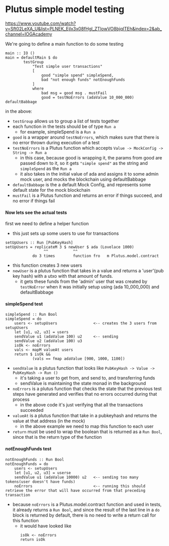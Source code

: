 # Plutus simple model testing
https://www.youtube.com/watch?v=Sft02LeXA_U&list=PLNEK_Ejlx3x08fHgl_ZTlowVO8bjqITEh&index=2&ab_channel=IOGAcademy

We're going to define a main function to do some testing
```
main :: IO ()
main = defaultMain $ do 
        testGroup
            "Test simple user transactions"
            [
                good "simple spend" simpleSpend,
                bad "not enough funds" notEnoughFunds
            ]
            where 
                bad msg = good msg . mustFail
                good = testNoErrors (adaValue 10_000_000) defaultBabbage
```
in the above: 
- `testGroup` allows us to group a list of tests together
- each function in the tests should be of type `Run a`
    - for example, simpleSpend is a `Run a`
- `good` is a wrapper around `testNoErrors`, which makes sure that there is no error thrown during execution of a test
- `testNoErrors` is a Plutus function which accepts `Value -> MockConfig -> String -> Run a`
    - in this case, because good is wrapping it, the params from good are passed down to it, so it gets `"simple spend"` as the string and `simpleSpend` as the `Run a`
    - it also takes in the initial value of ada and assigns it to some admin mock user, and mocks the blockchain using defaultBabbage
- `defaultBabbage` is the a default Mock Config, and represents some default state for the mock blockchain
- `mustFail` is a Plutus function  and returns an error if things succeed, and no error if things fail

#### Now lets see the actual tests

first we need to define a helper function
- this just sets up some users to use for transactions
```
setUpUsers :: Run [PubKeyHash]
setUpUsers = replicateM 3 $ newUser $ ada (Lovelace 1000)
                 ^^           ^^
            do 3 times        function fro   m Plutus.model.contract  
```
- this function creates 3 new users
- `newUser` is a plutus function that takes in a value and returns a 'user'(pub key hash) with a utxo with that amount of funds.
    - it gets these funds from the 'admin' user that was created by `testNoError` when it was initially setup using (ada 10_000_000) and defaultBabbage

#### simpleSpend test
```
simpleSpend :: Run Bool
simpleSpend = do 
    users <- setupUsers                <-- creates the 3 users from setupUsers
    let [u1, u2, u3] = users
    sendValue u1 (adaValue 100) u2     <-- sending
    sendValue u2 (adaValue 100) u3
    isOk <- noErrors
    vals <- mapM valueAt users
    return $ isOk &&
            (vals == fmap adaValue [900, 1000, 1100])
```
- `sendValue` is a plutus function that looks like `PubKeyHash -> Value -> PubKeyHash -> Run ()`
    - it's taking a user to get from, and send to, and transferring funds
    - sendValue is maintaining the state monad in the background
- `noErrors` is a plutus function that checks the state that the previous test steps have generated and verifies that no errors occurred during that process
    - in the above code it's just verifying that all the transactions succeeded
- `valueAt` is a plutus function that take in a pubkeyhash and returns the value at that address (in the mock)
    - in the above example we need to map this function to each user 
- `return` must be used to wrap the boolean that is returned as a `Run Bool`, since that is the return type of the function

#### notEnoughFunds test

```
notEnoughFunds :: Run Bool
notEnoughFunds = do
    users <- setupUsers
    let [u1, u2, u3] = userse
    sendValue u1 (adaValue 10000) u2   <-- sending too many tokens(user doesn't have funds)
    noErrors                           <-- running this should retrieve the error that will have occurred from that preceding transaction 
```
- because `noErrors` is a Plutus.model.contract function and used in tests, it already returns a `Run Bool`, and since the result of the last line in a `do` block is returned by default, there is no need to write a return call for this function
    - it would have looked like 
        ```
        isOk <- noErrors
        return isOk
        ```
